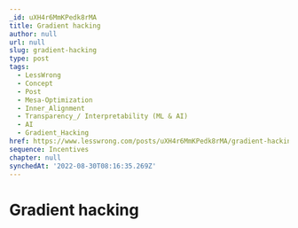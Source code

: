 ```yaml
---
_id: uXH4r6MmKPedk8rMA
title: Gradient hacking
author: null
url: null
slug: gradient-hacking
type: post
tags:
  - LessWrong
  - Concept
  - Post
  - Mesa-Optimization
  - Inner_Alignment
  - Transparency_/ Interpretability (ML & AI)
  - AI
  - Gradient_Hacking
href: https://www.lesswrong.com/posts/uXH4r6MmKPedk8rMA/gradient-hacking
sequence: Incentives
chapter: null
synchedAt: '2022-08-30T08:16:35.269Z'
---
```

# Gradient hacking


